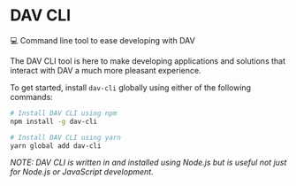 # DAV CLI
💻 Command line tool to ease developing with DAV

The DAV CLI tool is here to make developing applications and solutions that interact with DAV a much more pleasant experience.

To get started, install `dav-cli` globally using either of the following commands:

```bash
# Install DAV CLI using npm
npm install -g dav-cli

# Install DAV CLI using yarn
yarn global add dav-cli
```

*NOTE: DAV CLI is written in and installed using Node.js but is useful not just for Node.js or JavaScript development.*
